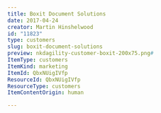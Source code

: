 ```yaml
---
title: Boxit Document Solutions
date: 2017-04-24
creator: Martin Hinshelwood
id: "11823"
type: customers
slug: boxit-document-solutions
preview: nkdagility-customer-boxit-200x75.png#
ItemType: customers
ItemKind: marketing
ItemId: QbxNUigIVfp
ResourceId: QbxNUigIVfp
ResourceType: customers
ItemContentOrigin: human

---
```


